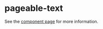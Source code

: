 pageable-text
=============
See the [component page](https://jeffposnick.github.io/pageable-text/) for more information.
